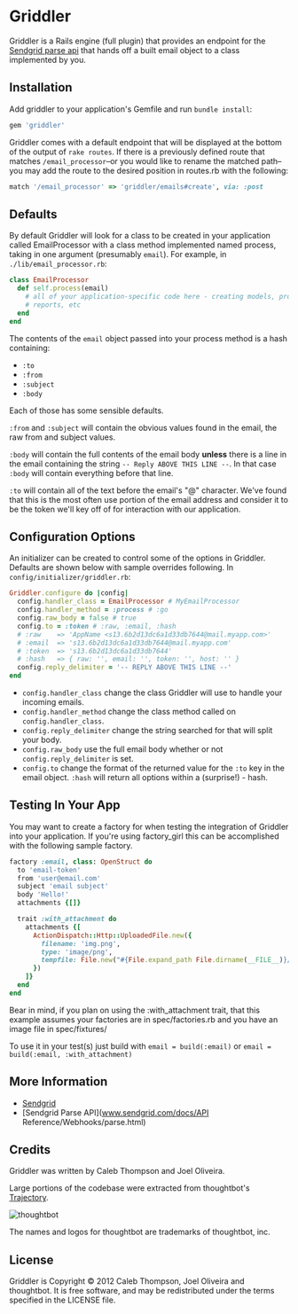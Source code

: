Griddler
========

Griddler is a Rails engine (full plugin) that provides an endpoint for the
[Sendgrid parse
api](http://sendgrid.com/docs/API%20Reference/Webhooks/parse.html) that hands
off a built email object to a class implemented by you.

Installation
------------

Add griddler to your application's Gemfile and run `bundle install`:

```ruby
gem 'griddler'
```

Griddler comes with a default endpoint that will be displayed at the bottom of
the output of `rake routes`. If there is a previously defined route that matches
`/email_processor`–or you would like to rename the matched path–you may
add the route to the desired position in routes.rb with the following:

```ruby
match '/email_processor' => 'griddler/emails#create', via: :post
```

Defaults
--------

By default Griddler will look for a class to be created in your application
called EmailProcessor with a class method implemented named process, taking in
one argument (presumably `email`). For example, in `./lib/email_processor.rb`:

```ruby
class EmailProcessor
  def self.process(email)
    # all of your application-specific code here - creating models, processing
    # reports, etc
  end
end
```

The contents of the `email` object passed into your process method is a hash
containing:

* `:to`
* `:from`
* `:subject`
* `:body`

Each of those has some sensible defaults.

`:from` and `:subject` will contain the obvious values found in the email, the
raw from and subject values.

`:body` will contain the full contents of the email body **unless** there is a
line in the email containing the string `-- Reply ABOVE THIS LINE --`. In that
case `:body` will contain everything before that line.

`:to` will contain all of the text before the email's "@" character. We've found
that this is the most often use portion of the email address and consider it to
be the token we'll key off of for interaction with our application.

Configuration Options
---------------------

An initializer can be created to control some of the options in Griddler.
Defaults are shown below with sample overrides following. In
`config/initializer/griddler.rb`:

```ruby
Griddler.configure do |config|
  config.handler_class = EmailProcessor # MyEmailProcessor
  config.handler_method = :process # :go
  config.raw_body = false # true
  config.to = :token # :raw, :email, :hash
  # :raw    => 'AppName <s13.6b2d13dc6a1d33db7644@mail.myapp.com>'
  # :email  => 's13.6b2d13dc6a1d33db7644@mail.myapp.com'
  # :token  => 's13.6b2d13dc6a1d33db7644'
  # :hash   => { raw: '', email: '', token: '', host: '' }
  config.reply_delimiter = '-- REPLY ABOVE THIS LINE --'
end
```

* `config.handler_class` change the class Griddler will use to handle your
  incoming emails.
* `config.handler_method` change the class method called on
  `config.handler_class`.
* `config.reply_delimiter` change the string searched for that will split your
  body.
* `config.raw_body` use the full email body whether or not
  `config.reply_delimiter` is set.
* `config.to` change the format of the returned value for the `:to` key in the
  email object. `:hash` will return all options within a (surprise!) - hash.

Testing In Your App
-------------------

You may want to create a factory for when testing the integration of Griddler
into your application. If you're using factory_girl this can be accomplished
with the following sample factory.

```ruby
factory :email, class: OpenStruct do
  to 'email-token'
  from 'user@email.com'
  subject 'email subject'
  body 'Hello!'
  attachments {[]}

  trait :with_attachment do
    attachments {[
      ActionDispatch::Http::UploadedFile.new({
        filename: 'img.png',
        type: 'image/png',
        tempfile: File.new("#{File.expand_path File.dirname(__FILE__)}/fixtures/img.png")
      })
    ]}
  end
end
```

Bear in mind, if you plan on using the :with_attachment trait, that this
example assumes your factories are in spec/factories.rb and you have
an image file in spec/fixtures/

To use it in your test(s) just build with `email = build(:email)`
or `email = build(:email, :with_attachment)`

More Information
----------------

* [Sendgrid](http://www.sendgrid.com)
* [Sendgrid Parse API](www.sendgrid.com/docs/API Reference/Webhooks/parse.html)

Credits
-------

Griddler was written by Caleb Thompson and Joel Oliveira.

Large portions of the codebase were extracted from thoughtbot's
[Trajectory](http://www.apptrajectory.com).

![thoughtbot](http://thoughtbot.com/images/tm/logo.png)

The names and logos for thoughtbot are trademarks of thoughtbot, inc.

License
-------

Griddler is Copyright © 2012 Caleb Thompson, Joel Oliveira and thoughtbot. It is
free software, and may be redistributed under the terms specified in the LICENSE
file.
